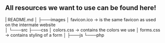 ## All resources we want to use can be found here!

|   README.md
│
├───images
│       favicon.ico      -> is the same favicon as used on the intermate website  
│
└───src
    ├───css
    │       colors.css   -> contains the colors we use
    │       forms.css    -> contains styling of a form
    │
    ├───js
    └───php